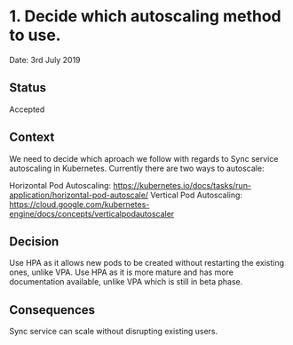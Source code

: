 # 1. Decide which autoscaling method to use.

Date: 3rd July 2019

## Status

Accepted

## Context

We need to decide which aproach we follow with regards to Sync service autoscaling in Kubernetes.
Currently there are two ways to autoscale:

Horizontal Pod Autoscaling: https://kubernetes.io/docs/tasks/run-application/horizontal-pod-autoscale/
Vertical Pod Autoscaling: https://cloud.google.com/kubernetes-engine/docs/concepts/verticalpodautoscaler

## Decision

Use HPA as it allows new pods to be created without restarting the existing ones, unlike VPA.
Use HPA as it is more mature and has more documentation available, unlike VPA which is still in beta phase.

## Consequences

Sync service can scale without disrupting existing users.